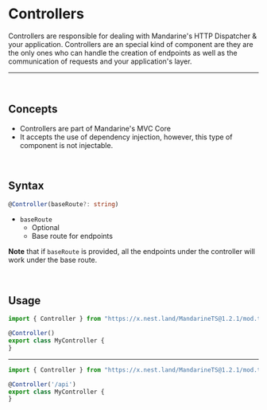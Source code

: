 # Controllers
Controllers are responsible for dealing with Mandarine's HTTP Dispatcher & your application. Controllers are an special kind of component are they are the only ones who can handle the creation of endpoints as well as the communication of requests and your application's layer.

-----
&nbsp;

## Concepts
- Controllers are part of Mandarine's MVC Core
- It accepts the use of dependency injection, however, this type of component is not injectable.

&nbsp;

## Syntax

```typescript
@Controller(baseRoute?: string)
```
- `baseRoute`
    - Optional
    - Base route for endpoints


**Note** that if `baseRoute` is provided, all the endpoints under the controller will work under the base route.

&nbsp;

## Usage

```typescript
import { Controller } from "https://x.nest.land/MandarineTS@1.2.1/mod.ts";

@Controller()
export class MyController {
}
```
----
```typescript
import { Controller } from "https://x.nest.land/MandarineTS@1.2.1/mod.ts";

@Controller('/api')
export class MyController {
}
```
